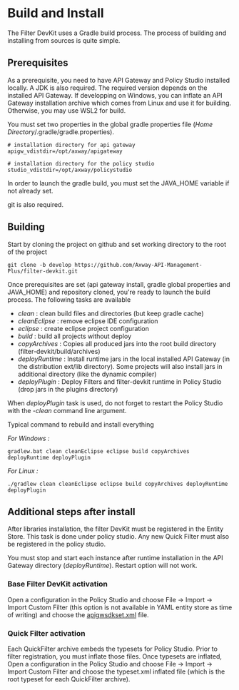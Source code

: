# Build and Install

The Filter DevKit uses a Gradle build process. The process of building and installing from sources is quite simple.

## Prerequisites

As a prerequisite, you need to have API Gateway and Policy Studio installed locally. A JDK is also required. The required version depends on the installed API Gateway. If developping on Windows, you can inflate an API Gateway installation archive which comes from Linux and use it for building. Otherwise, you may use WSL2 for build.

You must set two properties in the global gradle properties file (*Home Directory*/.gradle/gradle.properties).

```properties
# installation directory for api gateway
apigw_vdistdir=/opt/axway/apigateway

# installation directory for the policy studio
studio_vdistdir=/opt/axway/policystudio
```

In order to launch the gradle build, you must set the JAVA_HOME variable if not already set.

git is also required.

## Building

Start by cloning the project on github and set working directory to the root of the project

```
git clone -b develop https://github.com/Axway-API-Management-Plus/filter-devkit.git
```

Once prerequisites are set (api gateway install, gradle global properties and JAVA_HOME) and repository cloned, you're ready to launch the build process. The following tasks are available

 - *clean* : clean build files and directories (but keep gradle cache)
 - *cleanEclipse* : remove eclipse IDE configuration
 - *eclipse* : create eclipse project configuration
 - *build* : build all projects without deploy
 - *copyArchives* : Copies all produced jars into the root build directory (filter-devkit/build/archives)
 - *deployRuntime* : Install runtime jars in the local installed API Gateway (in the distribution ext/lib directory). Some projects will also install jars in additional directory (like the dynamic compiler)
 - *deployPlugin* : Deploy Filters and filter-devkit runtime in Policy Studio (drop jars in the plugins directory)

When *deployPlugin* task is used, do not forget to restart the Policy Studio with the *-clean* command line argument.

Typical command to rebuild and install everything

*For Windows :*

```
gradlew.bat clean cleanEclipse eclipse build copyArchives deployRuntime deployPlugin
```

*For Linux :*

```
./gradlew clean cleanEclipse eclipse build copyArchives deployRuntime deployPlugin
```

## Additional steps after install

After libraries installation, the filter DevKit must be registered in the Entity Store. This task is done under policy studio.
Any new Quick Filter must also be registered in the policy studio.

You must stop and start each instance after runtime installation in the API Gateway directory (*deployRuntime*). Restart option will not work.

### Base Filter DevKit activation

Open a configuration in the Policy Studio and choose File -> Import -> Import Custom Filter (this option is not available in YAML entity store as time of writing) and choose the [apigwsdkset.xml](../filter-devkit-runtime/src/main/typesets/apigwsdkset.xml) file.

### Quick Filter activation

Each QuickFilter archive embeds the typesets for Policy Studio. Prior to filter registration, you must inflate those files. Once typesets are inflated, Open a configuration in the Policy Studio and choose File -> Import -> Import Custom Filter and choose the typeset.xml inflated file (which is the root typeset for each QuickFilter archive).
